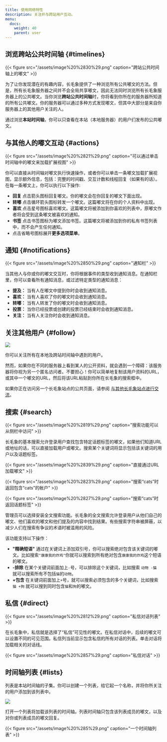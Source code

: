 ```yaml
---
title: 使用网络特性
description: 关注并与跨站用户互动。
menu:
  docs:
    weight: 40
    parent: user
---
```


## 浏览跨站公共时间轴 {#timelines}

{{< figure src="/assets/image%20%2830%29.png" caption="跨站公共时间轴上的嘟文" >}}

为了让你发现潜在的有趣内容，长毛象提供了一种浏览所有公共嘟文的方法。但是，所有长毛象服务器之间并不会全局共享嘟文，因此无法同时浏览所有长毛象服务器上的公共嘟文。当你浏览**跨站公共时间轴**时，你将看到你所在的服务器所知道的所有公共嘟文。你的服务器可以通过多种方式发现嘟文，但其中大部分是来自你服务器上的其他用户关注的人。

通过浏览**本站时间轴**，你可以只查看在本站（本地服务器）的用户们发布的公共嘟文。

## 与其他人的嘟文互动 {#actions}

{{< figure src="/assets/image%20%2821%29.png" caption="可以通过单击时间轴中的嘟文来加载扩展视图" >}}

你可以直接从时间轴对嘟文执行快速操作，或者你可以单击一条嘟文加载扩展视图，显示额外信息，包括：完整的时间戳、交互计数和线程回复（如果有的话）。在每一条嘟文上，你可以执行以下操作:

* **回复** 点击箭头图标回复嘟文。你的嘟文会在你回复的嘟文下面出现。
* **转嘟** 点击循环箭头图标转发一个嘟文。这篇嘟文将在你的个人资料中出现。
* **喜欢** 点击星号图标喜欢嘟文。这篇嘟文将被添加到你喜欢的列表中，原嘟文作者将会受到这条嘟文被喜欢的通知。
* **书签**  点击书签图标为嘟文添加书签。这篇嘟文将被添加到你的私有书签列表中，而不会产生任何通知。
* 点击省略号图标展开**更多选项菜单**。

## 通知 {#notifications}

{{< figure src="/assets/image%20%2850%29.png" caption="通知栏" >}}

当其他人与你或你的嘟文交互时，你将根据事件的类型收到通知消息。在通知栏里，你可以查看所有通知消息，或过滤特定类型的通知消息：

* **提及：** 当有人在嘟文中提到你时会收到通知消息。
* **喜欢：** 当有人喜欢了你的嘟文时会收到通知消息。
* **转嘟：** 当有人转发了你的嘟文时会收到通知消息。
* **投票：** 当你已经投票或创建的投票已经结束时会收到通知消息。
* **关注：** 当有人关注你时会收到通知消息。

## 关注其他用户 {#follow}

![](/assets/image%20%2811%29.png)

你可以关注所有在本地及跨站时间轴中遇到的用户。

然而，如果你在不同的服务器上看到某人的公开资料，就会遇到一个障碍：该服务器将你视为另一个匿名访问者。不要担心！你可以简单地复制该用户资料的URL，或其中一个嘟文的URL，然后将该URL粘贴到你所在长毛象的搜索框中。

如果你正在访问另一个长毛象站点的公共页面，请参阅 [与其他长毛象站点进行交流](external.md#remote-interactions-on-another-mastodon-site)。

## 搜索 {#search}

{{< figure src="/assets/image%20%2819%29.png" caption="搜索功能可以从侧栏中访问" >}}

长毛象的基本搜索允许登录用户查找包含特定话题标签的嘟文，如果他们知道URL或地址的话，可以直接加载用户或嘟文。搜索某个关键词将显示包括该关键词的用户以及话题标签。

{{< figure src="/assets/image%20%2839%29.png" caption="直接通过URL加载嘟文" >}}

{{< figure src="/assets/image%20%2823%29.png" caption="搜索“cats”时返回包含“cats”的帐户" >}}

{{< figure src="/assets/image%20%2827%29.png" caption="搜索“cats”时返回话题标签" >}}

管理员可以选择安装全文搜索功能。长毛象的全文搜索允许登录用户从他们自己的嘟文、他们喜欢的嘟文和他们提及的内容中找到结果。有些搜索字符串被屏蔽，以减少人们在搜索有争议的术语时被滥用的风险。

该功能支持以下操作：

* **"精确短语"** 通过在关键词上添加双引号，你可以搜索绝对包含该关键词的嘟文。比如搜索`"康康我的炸鸡"`你就可以搜索到所有绝对包含`康康我的炸鸡`这个短语的嘟文。
* **-排除** 在某个关键词前面加上`-`号，可以排除这个关键词，比如搜索 `动物 -猫` 就可以搜索所有不包括`猫`的`动物`。
* **+包含** 在关键词前面加上`+`号，就可以搜索必须包含的多个关键词，比如搜索 `猫 +狗` 就可以搜到同时包含`猫`和`狗`的嘟文。

## 私信 {#direct}

{{< figure src="/assets/image%20%2812%29.png" caption="私信对话列表" >}}

在长毛象中，私信就是选择了“私信”可见性的嘟文。在私信对话中，后续的嘟文可以设置不同的可见范围。私信列当前显示包含私信的所有对话的列表。单击对话将加载相关的对话线。

{{< figure src="/assets/image%20%2857%29.png" caption="私信对话" >}}

## 时间轴列表 {#lists}

列表是本站时间轴的子集。你可以创建一个列表，给它起一个名称，并将你所关注的用户添加到该列表中。

![](/assets/image%20%2828%29.png)

打开一个列表将加载该列表的时间轴。列表时间轴只包含该列表成员的嘟文，以及对你或列表成员的嘟文回复。

{{< figure src="/assets/image%20%285%29.png" caption="一个时间轴列表" >}}

